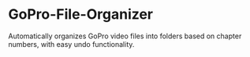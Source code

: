 # GoPro-File-Organizer
Automatically organizes GoPro video files into folders based on chapter numbers, with easy undo functionality.
